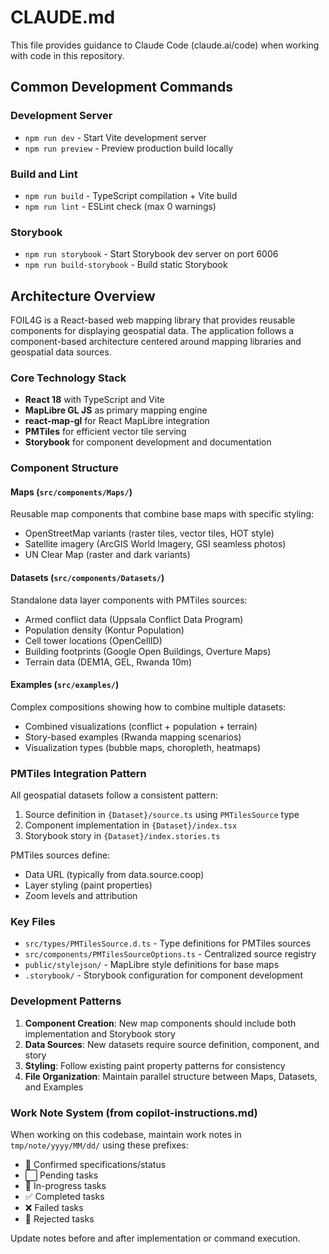 # CLAUDE.md

This file provides guidance to Claude Code (claude.ai/code) when working with code in this repository.

## Common Development Commands

### Development Server
- `npm run dev` - Start Vite development server
- `npm run preview` - Preview production build locally

### Build and Lint
- `npm run build` - TypeScript compilation + Vite build
- `npm run lint` - ESLint check (max 0 warnings)

### Storybook
- `npm run storybook` - Start Storybook dev server on port 6006
- `npm run build-storybook` - Build static Storybook

## Architecture Overview

FOIL4G is a React-based web mapping library that provides reusable components for displaying geospatial data. The application follows a component-based architecture centered around mapping libraries and geospatial data sources.

### Core Technology Stack
- **React 18** with TypeScript and Vite
- **MapLibre GL JS** as primary mapping engine
- **react-map-gl** for React MapLibre integration
- **PMTiles** for efficient vector tile serving
- **Storybook** for component development and documentation

### Component Structure

#### Maps (`src/components/Maps/`)
Reusable map components that combine base maps with specific styling:
- OpenStreetMap variants (raster tiles, vector tiles, HOT style)
- Satellite imagery (ArcGIS World Imagery, GSI seamless photos)  
- UN Clear Map (raster and dark variants)

#### Datasets (`src/components/Datasets/`)
Standalone data layer components with PMTiles sources:
- Armed conflict data (Uppsala Conflict Data Program)
- Population density (Kontur Population)
- Cell tower locations (OpenCellID)
- Building footprints (Google Open Buildings, Overture Maps)
- Terrain data (DEM1A, GEL, Rwanda 10m)

#### Examples (`src/examples/`)
Complex compositions showing how to combine multiple datasets:
- Combined visualizations (conflict + population + terrain)
- Story-based examples (Rwanda mapping scenarios)
- Visualization types (bubble maps, choropleth, heatmaps)

### PMTiles Integration Pattern

All geospatial datasets follow a consistent pattern:
1. Source definition in `{Dataset}/source.ts` using `PMTilesSource` type
2. Component implementation in `{Dataset}/index.tsx`
3. Storybook story in `{Dataset}/index.stories.ts`

PMTiles sources define:
- Data URL (typically from data.source.coop)
- Layer styling (paint properties)
- Zoom levels and attribution

### Key Files

- `src/types/PMTilesSource.d.ts` - Type definitions for PMTiles sources
- `src/components/PMTilesSourceOptions.ts` - Centralized source registry
- `public/stylejson/` - MapLibre style definitions for base maps
- `.storybook/` - Storybook configuration for component development

### Development Patterns

1. **Component Creation**: New map components should include both implementation and Storybook story
2. **Data Sources**: New datasets require source definition, component, and story
3. **Styling**: Follow existing paint property patterns for consistency
4. **File Organization**: Maintain parallel structure between Maps, Datasets, and Examples

### Work Note System (from copilot-instructions.md)

When working on this codebase, maintain work notes in `tmp/note/yyyy/MM/dd/` using these prefixes:
- 📝 Confirmed specifications/status
- ⬜ Pending tasks  
- 🔨 In-progress tasks
- ✅ Completed tasks
- ❌ Failed tasks
- 🚫 Rejected tasks

Update notes before and after implementation or command execution.